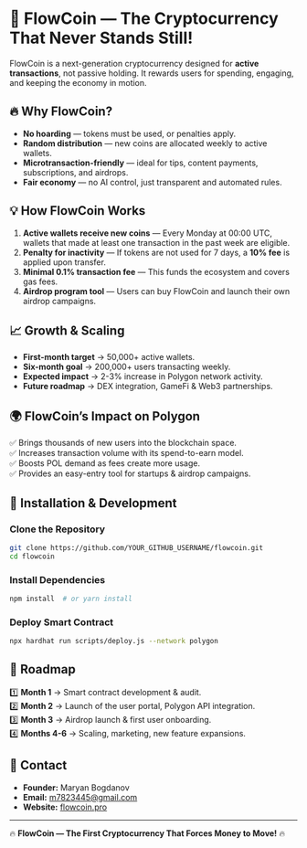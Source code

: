 # 🚀 FlowCoin — The Cryptocurrency That Never Stands Still!

FlowCoin is a next-generation cryptocurrency designed for **active transactions**, not passive holding. It rewards users for spending, engaging, and keeping the economy in motion.

## 🔥 Why FlowCoin?
- **No hoarding** — tokens must be used, or penalties apply.
- **Random distribution** — new coins are allocated weekly to active wallets.
- **Microtransaction-friendly** — ideal for tips, content payments, subscriptions, and airdrops.
- **Fair economy** — no AI control, just transparent and automated rules.

## 💡 How FlowCoin Works
1. **Active wallets receive new coins** — Every Monday at 00:00 UTC, wallets that made at least one transaction in the past week are eligible.
2. **Penalty for inactivity** — If tokens are not used for 7 days, a **10% fee** is applied upon transfer.
3. **Minimal 0.1% transaction fee** — This funds the ecosystem and covers gas fees.
4. **Airdrop program tool** — Users can buy FlowCoin and launch their own airdrop campaigns.

## 📈 Growth & Scaling
- **First-month target** → 50,000+ active wallets.
- **Six-month goal** → 200,000+ users transacting weekly.
- **Expected impact** → 2-3% increase in Polygon network activity.
- **Future roadmap** → DEX integration, GameFi & Web3 partnerships.

## 🌍 FlowCoin’s Impact on Polygon
✅ Brings thousands of new users into the blockchain space.  
✅ Increases transaction volume with its spend-to-earn model.  
✅ Boosts POL demand as fees create more usage.  
✅ Provides an easy-entry tool for startups & airdrop campaigns.  

## 🔧 Installation & Development
### Clone the Repository
```sh
git clone https://github.com/YOUR_GITHUB_USERNAME/flowcoin.git
cd flowcoin
```

### Install Dependencies
```sh
npm install  # or yarn install
```

### Deploy Smart Contract
```sh
npx hardhat run scripts/deploy.js --network polygon
```

## 📅 Roadmap
1️⃣ **Month 1** → Smart contract development & audit.  
2️⃣ **Month 2** → Launch of the user portal, Polygon API integration.  
3️⃣ **Month 3** → Airdrop launch & first user onboarding.  
4️⃣ **Months 4-6** → Scaling, marketing, new feature expansions.  

## 📩 Contact
- **Founder:** Maryan Bogdanov  
- **Email:** m7823445@gmail.com  
- **Website:** [flowcoin.pro](https://flowcoin.pro/)  

---
🔥 **FlowCoin — The First Cryptocurrency That Forces Money to Move!** 🔥
